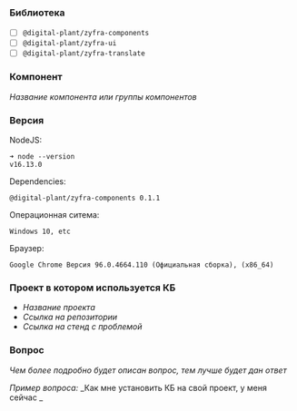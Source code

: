 ### Библиотека

- [ ] `@digital-plant/zyfra-components`
- [ ] `@digital-plant/zyfra-ui`
- [ ] `@digital-plant/zyfra-translate`

### Компонент

_Название компонента или группы компонентов_

### Версия

NodeJS:
```
➜ node --version
v16.13.0
```

Dependencies:

`@digital-plant/zyfra-components 0.1.1`

Операционная ситема:

`Windows 10, etc`

Браузер:

`Google Chrome Версия 96.0.4664.110 (Официальная сборка), (x86_64)`


### Проект в котором используется КБ

- _Название проекта_
- _Ссылка на репозитории_
- _Ссылка на стенд с проблемой_

### Вопрос

_Чем более подробно будет описан вопрос, тем лучше будет дан ответ_

_Пример вопроса:_
_Как мне установить КБ на свой проект, у меня сейчас _
